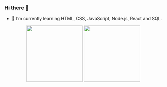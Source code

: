 ### Hi there 👋

- 🌱 I’m currently learning HTML, CSS, JavaScript, Node.js, React and SQL.

<div align="center">
  <img height="180em" src="https://github-readme-stats.vercel.app/api?username=marinapsvreis&show_icons=true&theme=tokyonight&include_all_commits=true&count_private=true"/>
  <img height="180em" src="https://github-readme-stats.vercel.app/api/top-langs/?username=marinapsvreis&layout=compact&langs_count=7&tokyonight"/>
</div>
